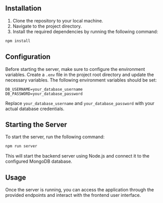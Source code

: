 ## Installation

1. Clone the repository to your local machine.
2. Navigate to the project directory.
3. Install the required dependencies by running the following command:

```bash
npm install
```

## Configuration

Before starting the server, make sure to configure the environment variables. Create a `.env` file in the project root directory and update the necessary variables. The following environment variables should be set:

```plaintext
DB_USERNAME=your_database_username
DB_PASSWORD=your_database_password
```

Replace `your_database_username` and `your_database_password` with your actual database credentials.

## Starting the Server

To start the server, run the following command:

```bash
npm run server
```

This will start the backend server using Node.js and connect it to the configured MongoDB database.

## Usage

Once the server is running, you can access the application through the provided endpoints and interact with the frontend user interface.